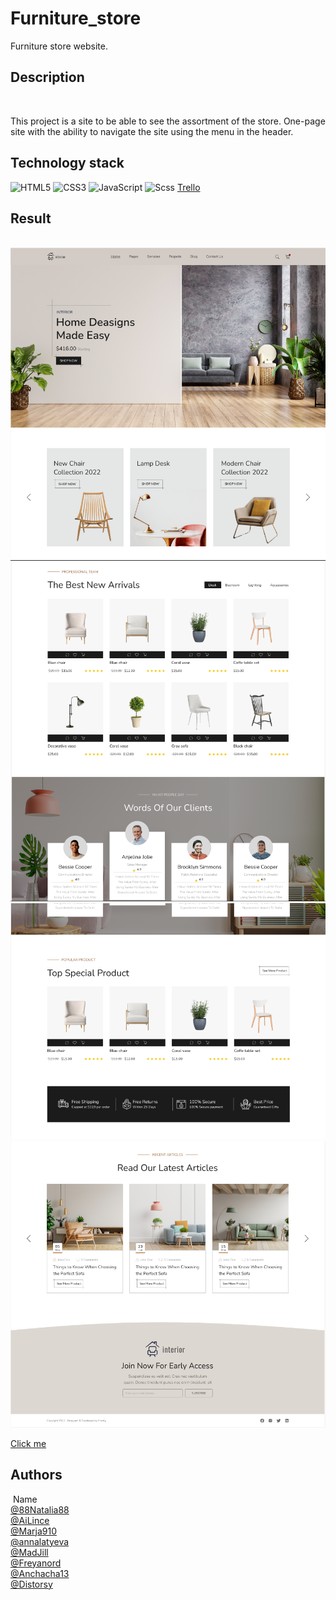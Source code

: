 # Furniture_store

Furniture store website.
​
## Description 
​

This project is a site to be able to see the assortment of the store. One-page site with the ability to navigate the site using the menu in the header.
​
​
## Technology stack

![HTML5](https://img.shields.io/badge/html5-%23E34F26.svg?style=for-the-badge&logo=html5&logoColor=white) ![CSS3](https://img.shields.io/badge/css3-%231572B6.svg?style=for-the-badge&logo=css3&logoColor=white) ![JavaScript](https://img.shields.io/badge/javascript-%23323330.svg?style=for-the-badge&logo=javascript&logoColor=%23F7DF1E) ![Scss](https://img.shields.io/badge/Scss-CC6699.svg?style=for-the-badge&logo=html5&logoColor=white) [Trello](https://img.shields.io/badge/Trello-%23026AA7.svg?style=for-the-badge&logo=Trello&logoColor=white)
​
​
## Result
​
![Image alt](https://github.com/88Natalia88/Furniture_store/blob/main/shop%20screen1.png)
![Image alt](https://github.com/88Natalia88/Furniture_store/blob/main/shop%20screen2.png)
![Image alt](https://github.com/88Natalia88/Furniture_store/blob/main/shop%20screen3.png)
![Image alt](https://github.com/88Natalia88/Furniture_store/blob/main/shop%20screen4.png)

[Сlick me](88natalia88.github.io/Furniture_store/)
​
## Authors
​
Name<br>
[@88Natalia88](https://github.com/88Natalia88)<br>
[@AiLince](https://github.com/AiLince)<br>
[@Marja910](https://github.com/Marja910)<br>
[@annalatyeva](https://github.com/annalatyeva)<br>
[@MadJill](https://github.com/MadJill)<br>
[@Freyanord](https://github.com/Freyanord)<br>
[@Anchacha13](https://github.com/Anchacha13)<br>
[@Distorsy](https://github.com/Distorsy)

